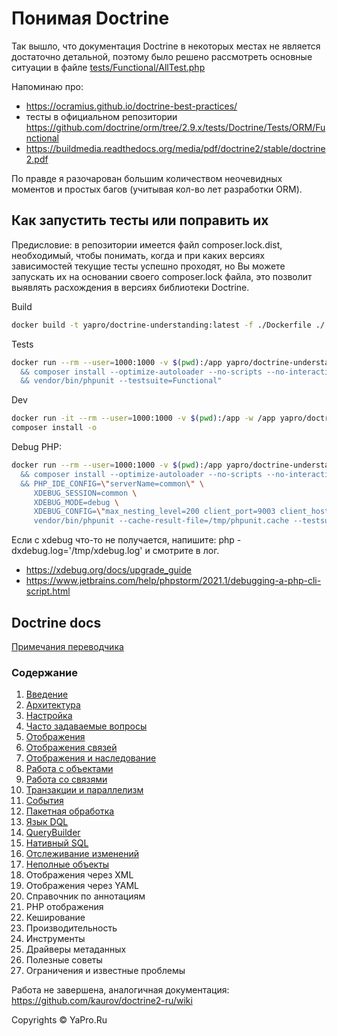 # Понимая Doctrine

Так вышло, что документация Doctrine в некоторых местах не является достаточно детальной, поэтому было решено
рассмотреть основные ситуации в файле [tests/Functional/AllTest.php](tests/Functional/AllTest.php)

Напоминаю про:
- https://ocramius.github.io/doctrine-best-practices/
- тесты в официальном репозитории https://github.com/doctrine/orm/tree/2.9.x/tests/Doctrine/Tests/ORM/Functional
- https://buildmedia.readthedocs.org/media/pdf/doctrine2/stable/doctrine2.pdf

По правде я разочарован большим количеством неочевидных моментов и простых багов (учитывая кол-во лет разработки ORM).

## Как запустить тесты или поправить их

Предисловие: в репозитории имеется файл composer.lock.dist, необходимый, чтобы понимать, когда и при каких версиях
зависимостей текущие тесты успешно проходят, но Вы можете запускать их на основании своего composer.lock файла, это 
позволит выявлять расхождения в версиях библиотеки Doctrine.

Build
```sh
docker build -t yapro/doctrine-understanding:latest -f ./Dockerfile ./
```

Tests
```sh
docker run --rm --user=1000:1000 -v $(pwd):/app yapro/doctrine-understanding:latest bash -c "cd /app \
  && composer install --optimize-autoloader --no-scripts --no-interaction \
  && vendor/bin/phpunit --testsuite=Functional"
```

Dev
```sh
docker run -it --rm --user=1000:1000 -v $(pwd):/app -w /app yapro/doctrine-understanding:latest bash
composer install -o
```

Debug PHP:
```sh
docker run --rm --user=1000:1000 -v $(pwd):/app yapro/doctrine-understanding:latest bash -c "cd /app \
  && composer install --optimize-autoloader --no-scripts --no-interaction \
  && PHP_IDE_CONFIG=\"serverName=common\" \
     XDEBUG_SESSION=common \
     XDEBUG_MODE=debug \
     XDEBUG_CONFIG=\"max_nesting_level=200 client_port=9003 client_host=172.16.30.130\" \
     vendor/bin/phpunit --cache-result-file=/tmp/phpunit.cache --testsuite=Functional"
```
Если с xdebug что-то не получается, напишите: php -dxdebug.log='/tmp/xdebug.log' и смотрите в лог.

- https://xdebug.org/docs/upgrade_guide
- https://www.jetbrains.com/help/phpstorm/2021.1/debugging-a-php-cli-script.html

## Doctrine docs

[Примечания переводчика](docs/translator-note.md "Примечания переводчика")

### Содержание

1.  [Введение](docs/introduction.md "Введение")
2.  [Архитектура](docs/architecture.md "Архитектура")
3.  [Настройка](docs/configuration.md "Настройка")
4.  [Часто задаваемые вопросы](docs/faq.md "Часто задаваемые вопросы")
5.  [Отображения](docs/basic-mapping.md "Отображения")
6.  [Отображения связей](docs/association-mapping.md "Отображение связей")
7.  [Отображения и наследование](docs/inheritance-mapping.md "Отображения и наследование")
8.  [Работа с объектами](docs/working-with-objects.md "Работа с объектами")
9.  [Работа со связями](docs/working-with-associations.md "Работа со связями")
10. [Транзакции и параллелизм](docs/transactions-and-concurrency.md "Транзакции и параллелизм")
11.  [События](docs/events.md "События")
12.  [Пакетная обработка](docs/batch-processing.md "Пакетная обработка")
13.  [Язык DQL](docs/dql-doctrine-query-language.md "Язык DQL – Doctrine Query Language")
14.  [QueryBuilder](docs/query-builder.md "Создание запросов с помощью QueryBuilder")
15.  [Нативный SQL](docs/native-sql.md "Нативный SQL")
16.  [Отслеживание изменений](docs/change-tracking-policies.md "Отслеживание изменений")
17.  [Неполные объекты](docs/partial-objects.md "Неполные объекты")
18.  Отображения через XML
19.  Отображения через YAML
20.  Справочник по аннотациям
21.  PHP отображения
22.  Кеширование
23.  Производительность
24.  Инструменты
25.  Драйверы метаданных
26.  Полезные советы
27.  Ограничения и известные проблемы

Работа не завершена, аналогичная документация: https://github.com/kaurov/doctrine2-ru/wiki

Copyrights © YaPro.Ru

